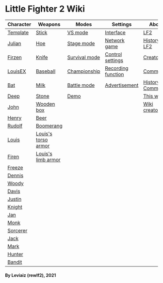 # Little Fighter 2 Wiki

| Character | Weapons | Modes | Settings  | About
| --- | --- | --- | --- | --- |
| [Template] | [Stick] | [VS mode] | [Interface] | [LF2]
| [Julian] | [Hoe] | [Stage mode] | [Network game] | [History of LF2]
| [Firzen] | [Knife] | [Survival mode] | [Control settings] | [Creators]
| [LouisEX] | [Baseball] | [Championship] | [Recording function] | [Community]
| [Bat] | [Milk] | [Battle mode] | [Advertisement] | [History of Community]
| [Deep] | [Stone] | [Demo] | | [This wiki]
| [John] | [Wooden box] | | | [Wiki creator]
| [Henry] | [Beer]
| [Rudolf] | [Boomerang]
| [Louis] | [Louis's torso armor]
| [Firen] | [Louis's limb armor]
| [Freeze]
| [Dennis]
| [Woody]
| [Davis]
| [Justin]
| [Knight]
| [Jan]
| [Monk]
| [Sorcerer]
| [Jack]
| [Mark]
| [Hunter]
| [Bandit]

#### By Leviaiz (rewlf2), 2021

[//]: # (These are reference links used in the body of this note and get stripped out when the markdown processor does its job. There is no need to format nicely because it shouldn't be seen. Thanks SO - http://stackoverflow.com/questions/4823468/store-comments-in-markdown-syntax)
[Template]: <Template.html>
[Julian]: <Julian.html>
[Firzen]: <Firzen.html>
[LouisEX]: <LouisEX.html>
[Bat]: <Bat.html>
[Deep]: <Deep.html>
[John]: <John.html>
[Henry]: <Henry.html>
[Rudolf]: <Rudolf.html>
[Louis]: <Louis.html>
[Firen]: <Firen.html>
[Freeze]: <Freeze.html>
[Dennis]: <Dennis.html>
[Woody]: <Woody.html>
[Davis]: <Davis.html>
[Justin]: <Justin.html>
[Knight]: <Knight.html>
[Jan]: <Jan.html>
[Monk]: <Monk.html>
[Sorcerer]: <Sorcerer.html>
[Jack]: <Jack.html>
[Mark]: <Mark.html>
[Hunter]: <Hunter.html>
[bandit]: <bandit.html>
[Stick]: <Stick.html>
[Hoe]: <Hoe.html>
[Knife]: <Knife.html>
[Baseball]: <Baseball.html>
[Milk]: <Milk.html>
[Stone]: <Stone.html>
[Wooden box]: <box.html>
[Beer]: <Beer.html>
[Boomerang]: <Boomerang.html>
[Louis's torso armor]: <louisarmor1.html>
[Louis's limb armor]: <louisarmor2.html>
[VS mode]: <vs.html>
[Stage mode]: <stage.html>
[Survival mode]: <survival.html>
[Championship]: <Championship.html>
[Battle mode]: <battle.html>
[Demo]: <Demo.html>
[Interface]: <Interface.html>
[Network game]: <network.html>
[Control settings]: <control.html>
[Recording function]: <recording.html>
[Advertisement]: <Advertisement.html>
[LF2]: <aboutLF2.html>
[History of LF2]: <history.html>
[Creators]: <Creators.html>
[Community]: <Community.html>
[History of Community]: <histOfCommunity.html>
[This wiki]: <aboutwiki.html>
[Wiki creator]: <wikicreator.html>